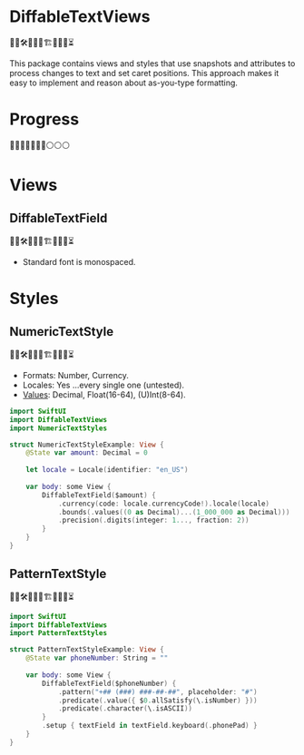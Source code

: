 # DiffableTextViews

👷‍♂️🛠🚧🚧🧱🏗🧱🚧🚧⏳

This package contains views and styles that use snapshots and attributes to process changes to text and set caret positions. This approach makes it easy to implement and reason about as-you-type formatting.

# Progress

🔵🔵🔵🔵🔵🔵🔵⚪️⚪️⚪️

# Views

## DiffableTextField

👷‍♂️🛠🚧🚧🧱🏗🧱🚧🚧⏳

- Standard font is monospaced.

# Styles

## NumericTextStyle 

👷‍♂️🛠🚧🚧🧱🏗🧱🚧🚧⏳

- Formats: Number, Currency.
- Locales: Yes ...every single one (untested).
- [Values](../main/Notes/NumericTextStyles/VALUES.md): Decimal, Float(16-64), (U)Int(8-64).

```swift
import SwiftUI
import DiffableTextViews
import NumericTextStyles

struct NumericTextStyleExample: View {
    @State var amount: Decimal = 0
    
    let locale = Locale(identifier: "en_US")
    
    var body: some View {
        DiffableTextField($amount) {
            .currency(code: locale.currencyCode!).locale(locale)
            .bounds(.values((0 as Decimal)...(1_000_000 as Decimal)))
            .precision(.digits(integer: 1..., fraction: 2))
        }
    }
}
```

## PatternTextStyle

👷‍♂️🛠🚧🚧🧱🏗🧱🚧🚧⏳

```swift
import SwiftUI
import DiffableTextViews
import PatternTextStyles

struct PatternTextStyleExample: View {
    @State var phoneNumber: String = ""
    
    var body: some View {
        DiffableTextField($phoneNumber) {
            .pattern("+## (###) ###-##-##", placeholder: "#")
            .predicate(.value({ $0.allSatisfy(\.isNumber) }))
            .predicate(.character(\.isASCII))
        }
        .setup { textField in textField.keyboard(.phonePad) }
    }
}
```
